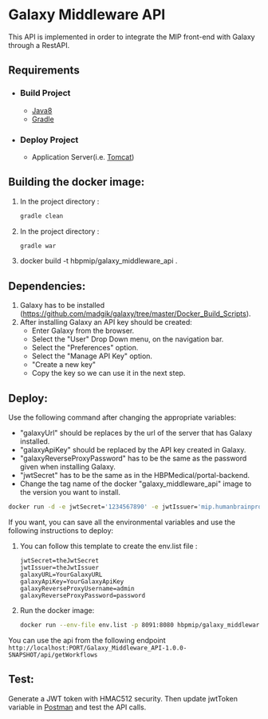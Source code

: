 # Galaxy Middleware API

This API is implemented in order to integrate the MIP front-end with Galaxy through a RestAPI.

## Requirements

- ### Build Project

    - [Java8](https://www.oracle.com/technetwork/java/javase/downloads/jdk8-downloads-2133151.html)
    - [Gradle](https://gradle.org/)

- ### Deploy Project

    - Application Server(i.e. [Tomcat](http://tomcat.apache.org/))

## Building the docker image:

1. In the project directory :
    ```sh
    gradle clean
    ```
2. In the project directory :
    ```sh
    gradle war
    ```
3. docker build -t hbpmip/galaxy_middleware_api .

## Dependencies:

1. Galaxy has to be installed (https://github.com/madgik/galaxy/tree/master/Docker_Build_Scripts).
2. After installing Galaxy an API key should be created:
    - Enter Galaxy from the browser.
    - Select the "User" Drop Down menu, on the navigation bar.
    - Select the "Preferences" option.
    - Select the "Manage API Key" option.
    - "Create a new key"
    - Copy the key so we can use it in the next step.

## Deploy:

Use the following command after changing the appropriate variables:
  - "galaxyUrl" should be replaces by the url of the server that has Galaxy installed.
  - "galaxyApiKey" should be replaced by the API key created in Galaxy.
  - "galaxyReverseProxyPassword" has to be the same as the password given when installing Galaxy.
  - "jwtSecret" has to be the same as in the HBPMedical/portal-backend.
  - Change the tag name of the docker "galaxy_middleware_api" image to the version you want to install.

```sh
docker run -d -e jwtSecret='1234567890' -e jwtIssuer='mip.humanbrainproject.eu' -e galaxyURL='http://88.197.53.123/' -e galaxyApiKey='1234541541351' -e galaxyReverseProxyUsername='admin' -e galaxyReverseProxyPassword='password' -p 8091:8080 hbpmip/galaxy_middleware_api:v0.3.1
```

If you want, you can save all the environmental variables and use the following instructions to deploy:

1. You can follow this template to create the env.list file :
    ```
    jwtSecret=theJwtSecret
    jwtIssuer=theJwtIssuer
    galaxyURL=YourGalaxyURL
    galaxyApiKey=YourGalaxyApiKey
    galaxyReverseProxyUsername=admin
    galaxyReverseProxyPassword=password
    ```
2. Run the docker image:
    ```sh
    docker run --env-file env.list -p 8091:8080 hbpmip/galaxy_middleware_api:v0.3.1
    ```


You can use the api from the following endpoint
```http://localhost:PORT/Galaxy_Middleware_API-1.0.0-SNAPSHOT/api/getWorkflows```


## Test:

Generate a JWT token with HMAC512 security. Then update jwtToken variable in [Postman](https://www.getpostman.com/) and test the API calls.
